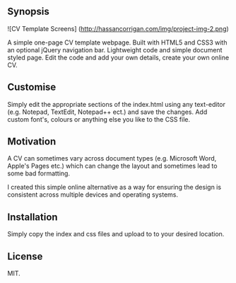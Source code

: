 ## Synopsis

![CV Template Screens]
(http://hassancorrigan.com/img/project-img-2.png)

A simple one-page CV template webpage. Built with HTML5 and CSS3 with an optional jQuery navigation bar. Lightweight code and simple document styled page.
Edit the code and add your own details, create your own online CV.

## Customise

Simply edit the appropriate sections of the index.html using any text-editor (e.g. Notepad, TextEdit, Notepad++ ect.) and save the changes. Add custom font's, colours or anything else you like to the CSS file.

## Motivation

A CV can sometimes vary across document types (e.g. Microsoft Word, Apple's Pages etc.) which can change the layout and sometimes lead to some bad formatting.

I created this simple online alternative as a way for ensuring the design is consistent across multiple devices and operating systems.

## Installation

Simply copy the index and css files and upload to to your desired location.

## License

MIT.

